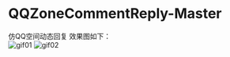 # QQZoneCommentReply-Master
仿QQ空间动态回复
效果图如下：<br/>
![gif01](http://odfke6drt.bkt.clouddn.com/dynamic_comment_reply_01.gif)  ![gif02](http://odfke6drt.bkt.clouddn.com/dynamic_comment_reply_02.gif)

